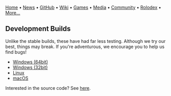 [Home](https://qb64.com) • [News](news.md) • [GitHub](github.md) • [Wiki](wiki.md) • [Games](games.md) • [Media](media.md) • [Community](community.md) • [Rolodex](rolodex.md) • [More...](more.md)

## Development Builds

Unlike the stable builds, these have had far less testing.  Although we try our best, things may break. If you're adventurous, we encourage you to help us find bugs!

- [Windows (64bit)](https://qb64.nyc3.digitaloceanspaces.com/development-builds/qb64_development_win-x64.7z)
- [Windows (32bit)](https://qb64.nyc3.digitaloceanspaces.com/development-builds/qb64_development_win-x86.7z)
- [Linux](https://qb64.nyc3.digitaloceanspaces.com/development-builds/qb64_development_lnx.tar.gz)
- [macOS](https://qb64.nyc3.digitaloceanspaces.com/development-builds/qb64_development_osx.tar.gz)

Interested in the source code? See [here](github.md).
